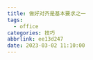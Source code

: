 ```yaml
---
title: 做好对齐是基本要求之一
tags:
  - office
categories: 技巧
abbrlink: ee13d247
date: 2023-03-02 11:10:00
---
```

